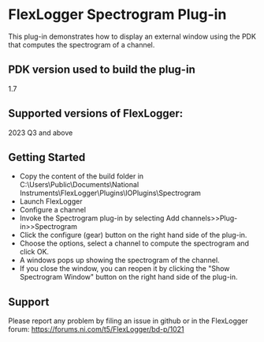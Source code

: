 # FlexLogger Spectrogram Plug-in

This plug-in demonstrates how to display an external window using the PDK that computes the spectrogram of a channel.

## PDK version used to build the plug-in

1.7

## Supported versions of FlexLogger:

2023 Q3 and above

## Getting Started

- Copy the content of the build folder in C:\Users\Public\Documents\National Instruments\FlexLogger\Plugins\IOPlugins\Spectrogram
- Launch FlexLogger
- Configure a channel
- Invoke the Spectrogram plug-in by selecting Add channels>>Plug-in>>Spectrogram
- Click the configure (gear) button on the right hand side of the plug-in.
- Choose the options, select a channel to compute the spectrogram and click OK.
- A windows pops up showing the spectrogram of the channel.
- If you close the window, you can reopen it by clicking the "Show Spectrogram Window" button on the right hand side of the plug-in.

## Support

Please report any problem by filing an issue in github or in the FlexLogger forum:
https://forums.ni.com/t5/FlexLogger/bd-p/1021
